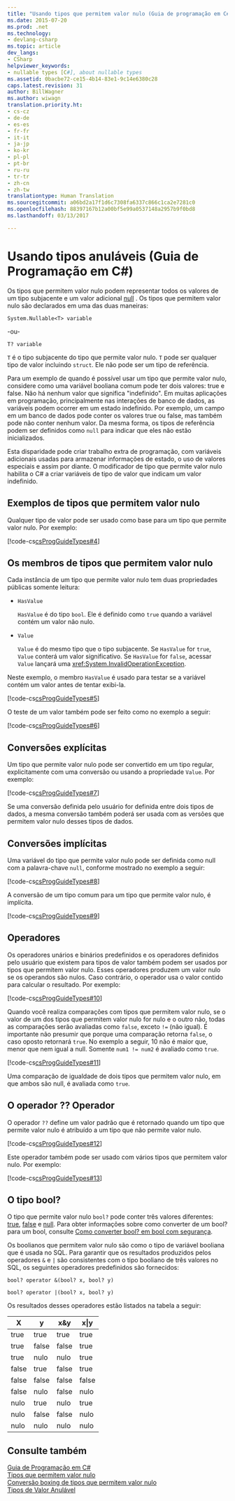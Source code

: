 ```yaml
---
title: "Usando tipos que permitem valor nulo (Guia de programação em C#) | Microsoft Docs"
ms.date: 2015-07-20
ms.prod: .net
ms.technology:
- devlang-csharp
ms.topic: article
dev_langs:
- CSharp
helpviewer_keywords:
- nullable types [C#], about nullable types
ms.assetid: 0bacbe72-ce15-4b14-83e1-9c14e6380c28
caps.latest.revision: 31
author: BillWagner
ms.author: wiwagn
translation.priority.ht:
- cs-cz
- de-de
- es-es
- fr-fr
- it-it
- ja-jp
- ko-kr
- pl-pl
- pt-br
- ru-ru
- tr-tr
- zh-cn
- zh-tw
translationtype: Human Translation
ms.sourcegitcommit: a06bd2a17f1d6c7308fa6337c866c1ca2e7281c0
ms.openlocfilehash: 88397167b12a00bf5e99a0537148a2957b9f0bd8
ms.lasthandoff: 03/13/2017

---
```

# <a name="using-nullable-types-c-programming-guide"></a>Usando tipos anuláveis (Guia de Programação em C#)
Os tipos que permitem valor nulo podem representar todos os valores de um tipo subjacente e um valor adicional [null](../../../csharp/language-reference/keywords/null.md) . Os tipos que permitem valor nulo são declarados em uma das duas maneiras:  
  
 `System.Nullable<T> variable`  
  
 -ou-  
  
 `T? variable`  
  
 `T` é o tipo subjacente do tipo que permite valor nulo. `T` pode ser qualquer tipo de valor incluindo `struct`. Ele não pode ser um tipo de referência.  
  
 Para um exemplo de quando é possível usar um tipo que permite valor nulo, considere como uma variável booliana comum pode ter dois valores: true e false. Não há nenhum valor que significa "indefinido". Em muitas aplicações em programação, principalmente nas interações de banco de dados, as variáveis podem ocorrer em um estado indefinido. Por exemplo, um campo em um banco de dados pode conter os valores true ou false, mas também pode não conter nenhum valor. Da mesma forma, os tipos de referência podem ser definidos como `null` para indicar que eles não estão inicializados.  
  
 Esta disparidade pode criar trabalho extra de programação, com variáveis adicionais usadas para armazenar informações de estado, o uso de valores especiais e assim por diante. O modificador de tipo que permite valor nulo habilita o C# a criar variáveis de tipo de valor que indicam um valor indefinido.  
  
## <a name="examples-of-nullable-types"></a>Exemplos de tipos que permitem valor nulo  
 Qualquer tipo de valor pode ser usado como base para um tipo que permite valor nulo. Por exemplo:  
  
 [!code-cs[csProgGuideTypes#4](../../../csharp/programming-guide/nullable-types/codesnippet/CSharp/using-nullable-types_1.cs)]  
  
## <a name="the-members-of-nullable-types"></a>Os membros de tipos que permitem valor nulo  
 Cada instância de um tipo que permite valor nulo tem duas propriedades públicas somente leitura:  
  
-   `HasValue`  
  
     `HasValue` é do tipo `bool`. Ele é definido como `true` quando a variável contém um valor não nulo.  
  
-   `Value`  
  
     `Value` é do mesmo tipo que o tipo subjacente. Se `HasValue` for `true`, `Value` conterá um valor significativo. Se `HasValue` for `false`, acessar `Value` lançará uma <xref:System.InvalidOperationException>.  
  
 Neste exemplo, o membro `HasValue` é usado para testar se a variável contém um valor antes de tentar exibi-la.  
  
 [!code-cs[csProgGuideTypes#5](../../../csharp/programming-guide/nullable-types/codesnippet/CSharp/using-nullable-types_2.cs)]  
  
 O teste de um valor também pode ser feito como no exemplo a seguir:  
  
 [!code-cs[csProgGuideTypes#6](../../../csharp/programming-guide/nullable-types/codesnippet/CSharp/using-nullable-types_3.cs)]  
  
## <a name="explicit-conversions"></a>Conversões explícitas  
 Um tipo que permite valor nulo pode ser convertido em um tipo regular, explicitamente com uma conversão ou usando a propriedade `Value`. Por exemplo:  
  
 [!code-cs[csProgGuideTypes#7](../../../csharp/programming-guide/nullable-types/codesnippet/CSharp/using-nullable-types_4.cs)]  
  
 Se uma conversão definida pelo usuário for definida entre dois tipos de dados, a mesma conversão também poderá ser usada com as versões que permitem valor nulo desses tipos de dados.  
  
## <a name="implicit-conversions"></a>Conversões implícitas  
 Uma variável do tipo que permite valor nulo pode ser definida como null com a palavra-chave `null`, conforme mostrado no exemplo a seguir:  
  
 [!code-cs[csProgGuideTypes#8](../../../csharp/programming-guide/nullable-types/codesnippet/CSharp/using-nullable-types_5.cs)]  
  
 A conversão de um tipo comum para um tipo que permite valor nulo, é implícita.  
  
 [!code-cs[csProgGuideTypes#9](../../../csharp/programming-guide/nullable-types/codesnippet/CSharp/using-nullable-types_6.cs)]  
  
## <a name="operators"></a>Operadores  
 Os operadores unários e binários predefinidos e os operadores definidos pelo usuário que existem para tipos de valor também podem ser usados por tipos que permitem valor nulo. Esses operadores produzem um valor nulo se os operandos são nulos. Caso contrário, o operador usa o valor contido para calcular o resultado. Por exemplo:  
  
 [!code-cs[csProgGuideTypes#10](../../../csharp/programming-guide/nullable-types/codesnippet/CSharp/using-nullable-types_7.cs)]  
  
 Quando você realiza comparações com tipos que permitem valor nulo, se o valor de um dos tipos que permitem valor nulo for nulo e o outro não, todas as comparações serão avaliadas como `false`, exceto `!=` (não igual). É importante não presumir que porque uma comparação retorna `false`, o caso oposto retornará `true`. No exemplo a seguir, 10 não é maior que, menor que nem igual a null. Somente `num1 != num2` é avaliado como `true`.  
  
 [!code-cs[csProgGuideTypes#11](../../../csharp/programming-guide/nullable-types/codesnippet/CSharp/using-nullable-types_8.cs)]  
  
 Uma comparação de igualdade de dois tipos que permitem valor nulo, em que ambos são null, é avaliada como `true`.  
  
## <a name="the--operator"></a>O operador ?? Operador  
 O operador `??` define um valor padrão que é retornado quando um tipo que permite valor nulo é atribuído a um tipo que não permite valor nulo.  
  
 [!code-cs[csProgGuideTypes#12](../../../csharp/programming-guide/nullable-types/codesnippet/CSharp/using-nullable-types_9.cs)]  
  
 Este operador também pode ser usado com vários tipos que permitem valor nulo. Por exemplo:  
  
 [!code-cs[csProgGuideTypes#13](../../../csharp/programming-guide/nullable-types/codesnippet/CSharp/using-nullable-types_10.cs)]  
  
## <a name="the-bool-type"></a>O tipo bool?  
 O tipo que permite valor nulo `bool?` pode conter três valores diferentes: [true](../../../csharp/language-reference/keywords/true.md), [false](../../../csharp/language-reference/keywords/false.md) e [null](../../../csharp/language-reference/keywords/null.md). Para obter informações sobre como converter de um bool? para um bool, consulte [Como converter bool? em bool com segurança](../../../csharp/programming-guide/nullable-types/how-to-safely-cast-from-bool-to-bool.md).  
  
 Os boolianos que permitem valor nulo são como o tipo de variável booliana que é usada no SQL. Para garantir que os resultados produzidos pelos operadores `&` e `|` são consistentes com o tipo booliano de três valores no SQL, os seguintes operadores predefinidos são fornecidos:  
  
 `bool? operator &(bool? x, bool? y)`  
  
 `bool? operator |(bool? x, bool? y)`  
  
 Os resultados desses operadores estão listados na tabela a seguir:  
  
|X|y|x&y|x&#124;y|  
|-------|-------|---------|--------------|  
|true|true|true|true|  
|true|false|false|true|  
|true|nulo|nulo|true|  
|false|true|false|true|  
|false|false|false|false|  
|false|nulo|false|nulo|  
|nulo|true|nulo|true|  
|nulo|false|false|nulo|  
|nulo|nulo|nulo|nulo|  
  
## <a name="see-also"></a>Consulte também  
 [Guia de Programação em C#](../../../csharp/programming-guide/index.md)   
 [Tipos que permitem valor nulo](../../../csharp/programming-guide/nullable-types/index.md)   
 [Conversão boxing de tipos que permitem valor nulo](../../../csharp/programming-guide/nullable-types/boxing-nullable-types.md)   
 [Tipos de Valor Anulável](../../../visual-basic/programming-guide/language-features/data-types/nullable-value-types.md)
